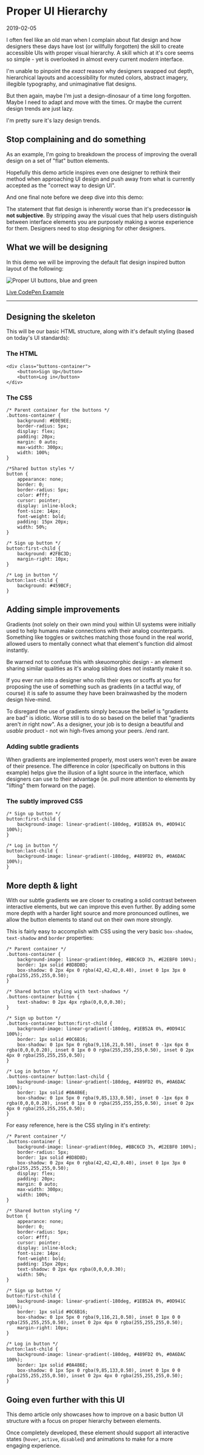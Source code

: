 # Proper UI Hierarchy

2019-02-05

I often feel like an old man when I complain about flat design and how designers these days have lost (or willfully forgotten) the skill to create accessible UIs with proper visual hierarchy. A skill which at it's core seems so simple - yet is overlooked in almost every current <i>modern</i> interface.

I'm unable to pinpoint the <i>exact</i> reason why designers swapped out depth, hierarchical layouts and accessibility for muted colors, abstract imagery, illegible typography, and unimaginative flat designs.

But then again, maybe I'm just a design-dinosaur of a time long forgotten. Maybe I need to adapt and move with the times. Or maybe the current design trends are just lazy.

I'm pretty sure it's lazy design trends.

## Stop complaining and do something

As an example, I'm going to breakdown the process of improving the overall design on a set of "flat" button elements.

Hopefully this demo article inspires even one designer to rethink their method when approaching UI design and push away from what is currently accepted as the "correct way to design UI".

And one final note before we deep dive into this demo: 

The statement that flat design is inherently worse than it's predecessor **is not subjective**. By stripping away the visual cues that help users distinguish between interface elements you are purposely making a worse experience for them. Designers need to stop designing for other designers.

## What we will be designing

In this demo we will be improving the default flat design inspired button layout of the following:

![Proper UI buttons, blue and green](/public/images/proper-ui.png)

[Live CodePen Example](https://codepen.io/bradleytaunt/pen/yLXJmdy)

---

## Designing the skeleton

This will be our basic HTML structure, along with it's default styling (based on today's UI standards):

### The HTML


    <div class="buttons-container">
        <button>Sign Up</button>
        <button>Log in</button>
    </div>


### The CSS


    /* Parent container for the buttons */
    .buttons-container {
        background: #E0E9EE;
        border-radius: 5px;
        display: flex;
        padding: 20px;
        margin: 0 auto;
        max-width: 300px;
        width: 100%;
    }
    
    /*Shared button styles */
    button {
        appearance: none;
        border: 0;
        border-radius: 5px;
        color: #fff;
        cursor: pointer;
        display: inline-block;
        font-size: 14px;
        font-weight: bold;
        padding: 15px 20px;
        width: 50%;
    }
    
    /* Sign up button */
    button:first-child {
        background: #2FBC3D;
        margin-right: 10px;
    }
    
    /* Log in button */
    button:last-child {
        background: #459BCF;
    }


## Adding simple improvements

Gradients (not solely on their own mind you) within UI systems were initially used to help humans make connections with their analog counterparts. Something like toggles or switches matching those found in the real world, allowed users to mentally connect what that element's function did almost instantly. 

Be warned not to confuse this with skeuomorphic design - an element sharing similar qualities as it's analog sibling does not instantly make it so.

If you ever run into a designer who rolls their eyes or scoffs at you for proposing the use of something such as gradients (in a tactful way, of course) it is safe to assume they have been brainwashed by the modern design hive-mind.

To disregard the use of gradients simply because the belief is "gradients are bad" is idiotic. Worse still is to do so based on the belief that "gradients aren't *in* right now". As a designer, your job is to design a beautiful and *usable* product - not win high-fives among your peers. /end rant.

### Adding subtle gradients

When gradients are implemented properly, most users won't even be aware of their presence. The difference in color (specifically on buttons in this example) helps give the illusion of a light source in the interface, which designers can use to their advantage (ie. pull more attention to elements by "lifting" them forward on the page).

### The subtly improved CSS


    /* Sign up button */
    button:first-child {
        background-image: linear-gradient(-180deg, #1EB52A 0%, #0D941C 100%);
    }
    
    /* Log in button */
    button:last-child {
        background-image: linear-gradient(-180deg, #489FD2 0%, #0A6DAC 100%);
    }


## More depth & light

With our subtle gradients we are closer to creating a solid contrast between interactive elements, but we can improve this even further. By adding some more depth with a harder light source and more pronounced outlines, we allow the button elements to stand out on their own more strongly.

This is fairly easy to accomplish with CSS using the very basic `box-shadow`, `text-shadow` and `border` properties:


    /* Parent container */
    .buttons-container {
        background-image: linear-gradient(0deg, #BBC6CD 3%, #E2EBF0 100%);
        border: 1px solid #8D8D8D;
        box-shadow: 0 2px 4px 0 rgba(42,42,42,0.40), inset 0 1px 3px 0 rgba(255,255,255,0.50);
    }

    /* Shared button styling with text-shadows */
    .buttons-container button {
        text-shadow: 0 2px 4px rgba(0,0,0,0.30);
    }

    /* Sign up button */
    .buttons-container button:first-child {
        background-image: linear-gradient(-180deg, #1EB52A 0%, #0D941C 100%);
        border: 1px solid #0C6B16;
        box-shadow: 0 1px 5px 0 rgba(9,116,21,0.50), inset 0 -1px 6px 0 rgba(0,0,0,0.20), inset 0 1px 0 0 rgba(255,255,255,0.50), inset 0 2px 4px 0 rgba(255,255,255,0.50);
    }

    /* Log in button */
    .buttons-container button:last-child {
        background-image: linear-gradient(-180deg, #489FD2 0%, #0A6DAC 100%);
        border: 1px solid #0A486E;
        box-shadow: 0 1px 5px 0 rgba(9,85,133,0.50), inset 0 -1px 6px 0 rgba(0,0,0,0.20), inset 0 1px 0 0 rgba(255,255,255,0.50), inset 0 2px 4px 0 rgba(255,255,255,0.50);
    }


For easy reference, here is the CSS styling in it's entirety:


    /* Parent container */
    .buttons-container {
        background-image: linear-gradient(0deg, #BBC6CD 3%, #E2EBF0 100%);
        border-radius: 5px;
        border: 1px solid #8D8D8D;
        box-shadow: 0 2px 4px 0 rgba(42,42,42,0.40), inset 0 1px 3px 0 rgba(255,255,255,0.50);
        display: flex;
        padding: 20px;
        margin: 0 auto;
        max-width: 300px;
        width: 100%;
    }
    
    /* Shared button styling */
    button {
        appearance: none;
        border: 0;
        border-radius: 5px;
        color: #fff;
        cursor: pointer;
        display: inline-block;
        font-size: 14px;
        font-weight: bold;
        padding: 15px 20px;
        text-shadow: 0 2px 4px rgba(0,0,0,0.30);
        width: 50%;
    }
    
    /* Sign up button */
    button:first-child {
        background-image: linear-gradient(-180deg, #1EB52A 0%, #0D941C 100%);
        border: 1px solid #0C6B16;
        box-shadow: 0 1px 5px 0 rgba(9,116,21,0.50), inset 0 1px 0 0 rgba(255,255,255,0.50), inset 0 2px 4px 0 rgba(255,255,255,0.50);
        margin-right: 10px;
    }
    
    /* Log in button */
    button:last-child {
        background-image: linear-gradient(-180deg, #489FD2 0%, #0A6DAC 100%);
        border: 1px solid #0A486E;
        box-shadow: 0 1px 5px 0 rgba(9,85,133,0.50), inset 0 1px 0 0 rgba(255,255,255,0.50), inset 0 2px 4px 0 rgba(255,255,255,0.50);
    }


## Going even further with this UI

This demo article only showcases how to improve on a basic button UI structure with a focus on proper hierarchy between elements.

Once completely developed, these element should support all interactive states (`hover`, `active`, `disabled`) and animations to make for a more engaging experience.
